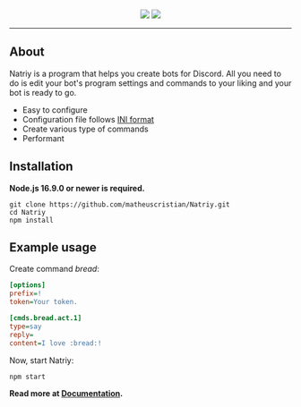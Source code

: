<div align="center">
    <br />
    <p>
        <img src="https://img.shields.io/node/v/discord.js" />
        <img src="https://img.shields.io/github/package-json/dependency-version/matheuscristian/Natriy/discord.js" />
    </p>
</div>
<hr />

## About

Natriy is a program that helps you create bots for Discord. All you need to do is edit your bot's program settings and commands to your liking and your bot is ready to go.

- Easy to configure
- Configuration file follows [INI format](https://en.wikipedia.org/wiki/INI_file)
- Create various type of commands
- Performant

## Installation

**Node.js 16.9.0 or newer is required.**

```sh-session
git clone https://github.com/matheuscristian/Natriy.git
cd Natriy
npm install
```
## Example usage

Create command *bread*: 

```ini
[options]
prefix=!
token=Your token.

[cmds.bread.act.1]
type=say
reply=
content=I love :bread:!
```

Now, start Natriy:

```sh-session
npm start
```

**Read more at [Documentation](https://github.com/matheuscristian/Natriy/blob/main/Docs.md).**
